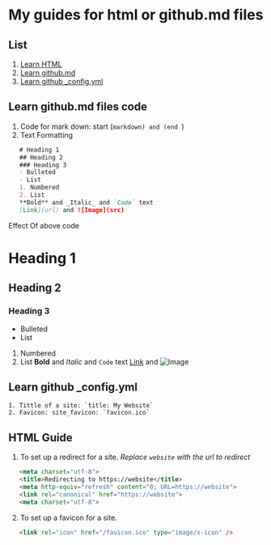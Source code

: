# My guides for html or github.md files

## List 
1. [Learn HTML](https://traliotube.github.io/main/#html-guide)
2. [Learn github.md](https://traliotube.github.io/main/#learn-githubmd-files-code)
3. [Learn github _config.yml](https://traliotube.github.io/main/#learn-github-_configyml)

## Learn github.md files code
1. Code for mark down: start (```markdown) and (end ```)
2. Text Formatting

```markdown
   # Heading 1
   ## Heading 2
   ### Heading 3
   - Bulleted
   - List
   1. Numbered
   2. List
   **Bold** and _Italic_ and `Code` text
   [Link](url) and ![Image](src)
```

   Effect Of above code
   
   # Heading 1
   ## Heading 2
   ### Heading 3
   - Bulleted
   - List
   1. Numbered
   2. List
   **Bold** and _Italic_ and `Code` text
   [Link](url) and ![Image](src)
   
## Learn github _config.yml
    1. Tittle of a site: `title: My Website`
    2. Favicon: site_favicon: `favicon.ico`


## HTML Guide
1. To set up a redirect for a site. _Replace `website` with the url to redirect_
```markdown
   <meta charset="utf-8">
   <title>Redirecting to https://website</title>
   <meta http-equiv="refresh" content="0; URL=https://website">
   <link rel="canonical" href="https://website">
   <meta charset="utf-8">
```
2. To set up a favicon for a site.
```markdown
   <link rel="icon" href="/favicon.ico" type="image/x-icon" />
```
